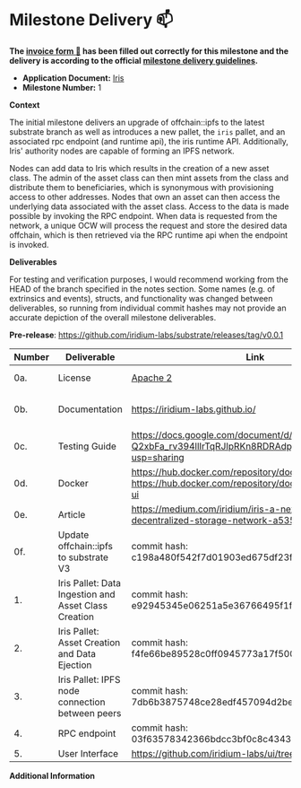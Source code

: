 # Milestone Delivery :mailbox: 

**The [invoice form :pencil:](https://docs.google.com/forms/d/e/1FAIpQLSfmNYaoCgrxyhzgoKQ0ynQvnNRoTmgApz9NrMp-hd8mhIiO0A/viewform) has been filled out correctly for this milestone and the delivery is according to the official [milestone delivery guidelines](https://github.com/w3f/Grants-Program/blob/master/docs/milestone-deliverables-guidelines.md).**  

* **Application Document:** [Iris](https://github.com/w3f/Grants-Program/tree/master/applications/iris.md)
* **Milestone Number:** 1

**Context**

The initial milestone delivers an upgrade of offchain::ipfs to the latest substrate branch as well as introduces a new pallet, the `iris` pallet, and an associated rpc endpoint (and runtime api), the iris runtime API. Additionally, Iris' authority nodes are capable of forming an IPFS network. 

Nodes can add data to Iris which results in the creation of a new asset class. The admin of the asset class can then mint assets from the class and distribute them to beneficiaries, which is synonymous with provisioning access to other addresses. Nodes that own an asset can then access the underlying data associated with the asset class. Access to the data is made possible by invoking the RPC endpoint. When data is requested from the network, a unique OCW will process the request and store the desired data offchain, which is then retrieved via the RPC runtime api when the endpoint is invoked. 

**Deliverables**

For testing and verification purposes, I would recommend working from the HEAD of the branch specified in the notes section. Some names (e.g. of extrinsics and events), structs, and functionality was changed between deliverables, so running from individual commit hashes may not provide an accurate depiction of the overall milestone deliverables.

**Pre-release**: https://github.com/iridium-labs/substrate/releases/tag/v0.0.1

| Number | Deliverable | Link | Notes |
| ------------- | ------------- | ------------- |------------- |
| 0a. | License | [Apache 2](https://github.com/iridium-labs/substrate/blob/master/LICENSE-APACHE2) | No change to licenses used in Substrate |
| 0b. | Documentation | https://iridium-labs.github.io/ | The mdbook source is found at: https://github.com/iridium-labs/iris-docs |
| 0c. | Testing Guide | https://docs.google.com/document/d/1p_qy-Q2xbFa_rv394llIrTqRJIpRKn8RDRAdpjKTF2Y/edit?usp=sharing |  |
| 0d. | Docker |  https://hub.docker.com/repository/docker/iridiumlabs/iris https://hub.docker.com/repository/docker/iridiumlabs/iris-ui |  |
| 0e. | Article | https://medium.com/iridium/iris-a-next-gen-decentralized-storage-network-a53562c27de2 |  |
| 0f. | Update offchain::ipfs to substrate V3 | commit hash: c198a480f542f7d01903ed675df23f8d700bcaa7 | https://github.com/iridium-labs/substrate/tree/iris_milestone_1 |
| 1.  | Iris Pallet: Data Ingestion and Asset Class Creation | commit hash: e92945345e06251a5e36766495f1faeba2830cef | https://github.com/iridium-labs/substrate/tree/iris_milestone_1 |
| 2.  | Iris Pallet: Asset Creation and Data Ejection | commit hash: f4fe66be89528c0ff0945773a17f500797ad38b5 | https://github.com/iridium-labs/substrate/tree/iris_milestone_1 |
| 3.  | Iris Pallet: IPFS node connection between peers | commit hash: 7db6b3875748ce28edf457094d2be6dee0058027 | https://github.com/iridium-labs/substrate/tree/iris_milestone_1 |
| 4.  | RPC endpoint | commit hash: 03f63578342366bdcc3bf0c8c4343b31241f001f | https://github.com/iridium-labs/substrate/tree/iris_milestone_1 |
| 5.  | User Interface | https://github.com/iridium-labs/ui/tree/iris_milestone_1 | | 

**Additional Information**

